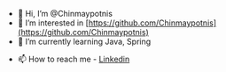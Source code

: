 - 👋 Hi, I’m @Chinmaypotnis
- 👀 I’m interested in [https://github.com/Chinmaypotnis](https://github.com/Chinmaypotnis)
- 🌱 I’m currently learning Java, Spring
<!-- - 💞️ I’m looking to collaborate on --> 
- 📫 How to reach me - [Linkedin](www.linkedin.com/in/chinmay-potnis)

<!---
Chinmaypotnis/Chinmaypotnis is a ✨ special ✨ repository because its `README.md` (this file) appears on your GitHub profile.
You can click the Preview link to take a look at your changes.
--->

